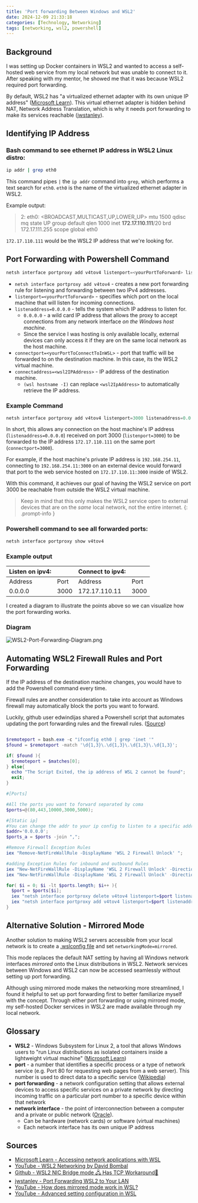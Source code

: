 ```yaml
---
title: 'Port forwarding Between Windows and WSL2'
date: 2024-12-09 21:33:18
categories: [Technology, Networking]
tags: [networking, wsl2, powershell]
---
```


## Background
I was setting up Docker containers in WSL2 and wanted to access a self-hosted web service from my local network but was unable to connect to it. After speaking with my mentor, he showed me that it was because WSL2 required port forwarding.

By default, WSL2 has "a virtualized ethernet adapter with its own unique IP address" ([Microsoft Learn](https://learn.microsoft.com/en-us/windows/wsl/networking#default-networking-mode-nat:~:text=WSL%202%20has%20a%20virtualized%20ethernet%20adapter%20with%20its%20own%20unique%20IP%20address.)). This virtual ethernet adapter is hidden behind NAT, Network Address Translation, which is why it needs port forwarding to make its services reachable ([jwstanley](https://jwstanly.com/blog/article/Port+Forwarding+WSL+2+to+Your+LAN/#:~:text=Your%20computer%20hides%20WSL2%20behind%20a%20NAT)).


## Identifying IP Address

### Bash command to see ethernet IP address in WSL2 Linux distro:
``` bash
ip addr | grep eth0
```
This command pipes `|` the `ip addr` command into `grep`, which performs a text search for `eth0`. `eth0` is the name of the virtualized ethernet adapter in WSL2. 

Example output:
> 2: eth0: <BROADCAST,MULTICAST,UP,LOWER_UP> mtu 1500 qdisc mq state UP group default qlen 1000
    inet **172.17.110.111**/20 brd 172.17.111.255 scope global eth0

`172.17.110.111` would be the WSL2 IP address that we're looking for.

## Port Forwarding with Powershell Command

``` powershell
netsh interface portproxy add v4tov4 listenport=<yourPortToForward> listenaddress=0.0.0.0 connectport=<yourPortToConnectToInWSL> connectaddress=<wsl2IPAddress>
```
* `netsh interface portproxy add v4tov4` - creates a new port forwarding rule for listening and forwarding between two IPv4 addresses.
* `listenport=<yourPortToForward>` - specifies which port on the local machine that will listen for incoming connections.
* `listenaddress=0.0.0.0` - tells the system which IP address to listen for.
  * `0.0.0.0` - a wild card IP address that allows the proxy to accept connections from any network interface *on the Windows host machine*. 
  * Since the service I was hosting is only available locally, external devices can only access it if they are on the same local network as the host machine.
* `connectport=<yourPortToConnectToInWSL>` - port that traffic will be forwarded to on the destination machine. In this case, its the WSL2 virtual machine. 
* `connectaddress=<wsl2IPAddress>` - IP address of the destination machine.
  * `(wsl hostname -I)` can replace `<wsl2IpAddress>` to automatically retrieve the IP address.

### Example Command
``` powershell
netsh interface portproxy add v4tov4 listenport=3000 listenaddress=0.0.0.0 connectport=3000 connectaddress=172.17.110.111
```
In short, this allows any connection on the host machine's IP address (`listenaddress=0.0.0.0`) received on port 3000 (`listenport=3000`) to be forwarded to the IP address `172.17.110.111` on the same port (`connectport=3000`). 

For example, if the host machine's private IP address is `192.168.254.11`, connecting to `192.168.254.11:3000` on an external device would forward that port to the web service hosted on `172.17.110.11:3000` inside of WSL2. 

With this command, it achieves our goal of having the WSL2 service on port 3000 be reachable from outside the WSL2 virtual machine.

> Keep in mind that this only makes the WSL2 service open to external devices that are on the *same* local network, not the entire internet. 
{: .prompt-info }

### Powershell command to see all forwarded ports:
``` powershell
netsh interface portproxy show v4tov4
```
### Example output

| Listen on ipv4: |      | Connect to ipv4: |      |
| :-------------- | :--- | :--------------- | :--- |
| Address         | Port | Address          | Port |
| 0.0.0.0         | 3000 | 172.17.110.11    | 3000 |

I created a diagram to illustrate the points above so we can visualize how the port forwarding works. 

### Diagram

![WSL2-Port-Forwarding-Diagram.png](https://i.postimg.cc/Znf8Dkzr/WSL2-Port-Forwarding-Diagram.png)

## Automating WSL2 Firewall Rules and Port Forwarding

If the IP address of the destination machine changes, you would have to add the Powershell command every time. 

Firewall rules are another consideration to take into account as Windows firewall may automatically block the ports you want to forward.

Luckily, github user edwindijas shared a Powershell script that automates updating the port forwarding rules and the firewall rules. ([Source](https://github.com/microsoft/WSL/issues/4150#issuecomment-504209723))

``` powershell

$remoteport = bash.exe -c "ifconfig eth0 | grep 'inet '"
$found = $remoteport -match '\d{1,3}\.\d{1,3}\.\d{1,3}\.\d{1,3}';

if( $found ){
  $remoteport = $matches[0];
} else{
  echo "The Script Exited, the ip address of WSL 2 cannot be found";
  exit;
}

#[Ports]

#All the ports you want to forward separated by coma
$ports=@(80,443,10000,3000,5000);

#[Static ip]
#You can change the addr to your ip config to listen to a specific address
$addr='0.0.0.0';
$ports_a = $ports -join ",";

#Remove Firewall Exception Rules
iex "Remove-NetFireWallRule -DisplayName 'WSL 2 Firewall Unlock' ";

#adding Exception Rules for inbound and outbound Rules
iex "New-NetFireWallRule -DisplayName 'WSL 2 Firewall Unlock' -Direction Outbound -LocalPort $ports_a -Action Allow -Protocol TCP";
iex "New-NetFireWallRule -DisplayName 'WSL 2 Firewall Unlock' -Direction Inbound -LocalPort $ports_a -Action Allow -Protocol TCP";

for( $i = 0; $i -lt $ports.length; $i++ ){
  $port = $ports[$i];
  iex "netsh interface portproxy delete v4tov4 listenport=$port listenaddress=$addr";
  iex "netsh interface portproxy add v4tov4 listenport=$port listenaddress=$addr connectport=$port connectaddress=$remoteport";
}
```

## Alternative Solution - Mirrored Mode

Another solution to making WSL2 servers accessible from your local network is to create a [.wslconfig file](https://learn.microsoft.com/en-us/windows/wsl/wsl-config#wslconfig) and set `networkingMode=mirrored`.

This mode replaces the default NAT setting by having all Windows network interfaces *mirrored* onto the Linux distributions in WSL2. Network services between Windows and WSL2 can now be accessed seamlessly without setting up port forwarding.

Although using mirrored mode makes the networking more streamlined, I found it helpful to set up port forwarding first to better familiarize myself with the concept. Through either port forwarding or using mirrored mode, my self-hosted Docker services in WSL2 are made available through my local network.

## Glossary
* **WSL2** - Windows Subsystem for Linux 2, a tool that allows Windows users to "run Linux distributions as isolated containers inside a lightweight virtual machine" ([Microsoft Learn](https://learn.microsoft.com/en-us/windows/wsl/about))
* **port** - a number that identifies a specific process or a type of network service (e.g. Port 80 for requesting web pages from a web server). This number is used to direct data to a specific service ([Wikipedia](https://en.wikipedia.org/wiki/Port_(computer_networking)#:~:text=In%20computer%20networking%2C%20a%20port,a%20type%20of%20network%20service.))
* **port forwarding** - a network configuration setting that allows external devices to access specific services on a private network by directing incoming traffic on a particular port number to a specific device within that network
*  **network interface** - the point of interconnection between a computer and a private or public network ([Oracle](https://docs.oracle.com/javase/tutorial/networking/nifs/definition.html#:~:text=A%20network%20interface%20is%20the,can%20be%20implemented%20in%20software.)).
   *  Can be hardware (network cards) or software (virtual machines)
   *  Each network interface has its own unique IP address

## Sources
* [Microsoft Learn - Accessing network applications with WSL](https://learn.microsoft.com/en-us/windows/wsl/networking)
* [YouTube - WSL2 Networking by David Bombal](https://www.youtube.com/watch?v=yCK3easuYm4&ab_channel=DavidBombal)
* [Github - WSL2 NIC Bridge mode 🖧 Has TCP Workaround🔨](https://github.com/microsoft/WSL/issues/4150)
* [jwstanley - Port Forwarding WSL2 to Your LAN](https://jwstanly.com/blog/article/Port+Forwarding+WSL+2+to+Your+LAN/)
* [YouTube - How does mirrored mode work in WSL?](https://www.youtube.com/watch?v=bvW_2rXCOQw&ab_channel=MicrosoftDeveloper)
* [YouTube - Advanced setting configuration in WSL](https://www.youtube.com/watch?v=dKBU5gWnBvc&ab_channel=WolfDynamicsWorld-WDW)
